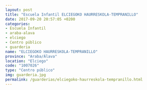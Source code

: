 ```yaml
---
layout: post
title: "Escuela Infantil ELCIEGOKO HAURRESKOLA-TEMPRANILLO"
date: 2017-09-20 20:57:05 +0200
categories:
- Escuela Infantil
- araba-alava
- elciego
- Centro público
- guarderia
name: "ELCIEGOKO HAURRESKOLA-TEMPRANILLO"
province: "Araba/Álava"
location: "Elciego"
code: "1007026"
type: "Centro público"
img: guarderia.jpg
permalink: /guarderias/elciegoko-haurreskola-tempranillo.html
---
```

